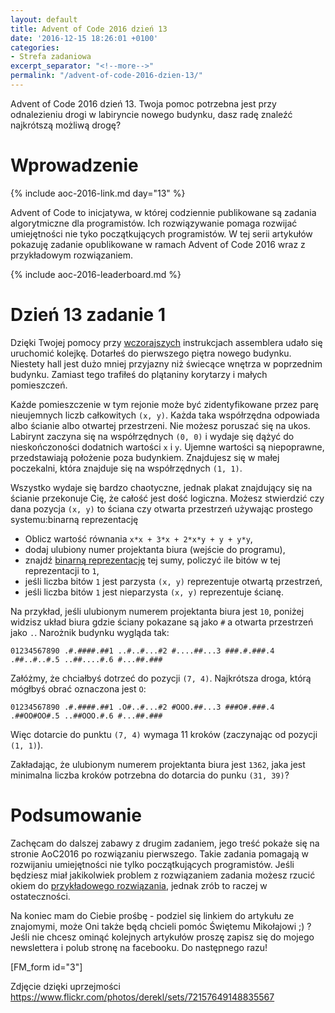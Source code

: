 ```yaml
---
layout: default
title: Advent of Code 2016 dzień 13
date: '2016-12-15 18:26:01 +0100'
categories:
- Strefa zadaniowa
excerpt_separator: "<!--more-->"
permalink: "/advent-of-code-2016-dzien-13/"
---
```

Advent of Code 2016 dzień 13. Twoja pomoc potrzebna jest przy odnalezieniu drogi w labiryncie nowego budynku, dasz radę znaleźć najkrótszą możliwą drogę?

# Wprowadzenie
  
{% include aoc-2016-link.md day="13" %}

Advent of Code to inicjatywa, w której codziennie publikowane są zadania algorytmiczne dla programistów. Ich rozwiązywanie pomaga rozwijać umiejętności nie tyko początkujących programistów. W tej serii artykułów pokazuję zadanie opublikowane w ramach Advent of Code 2016 wraz z przykładowym rozwiązaniem.

{% include aoc-2016-leaderboard.md %}

# Dzień 13 zadanie 1
  
Dzięki Twojej pomocy przy [wczorajszych](http://www.samouczekprogramisty.pl/advent-of-code-2016-dzien-12/) instrukcjach assemblera udało się uruchomić kolejkę. Dotarłeś do pierwszego piętra nowego budynku. Niestety hall jest dużo mniej przyjazny niż świecące wnętrza w poprzednim budynku. Zamiast tego trafiłeś do plątaniny korytarzy i małych pomieszczeń.

Każde pomieszczenie w tym rejonie może być zidentyfikowane przez parę nieujemnych liczb całkowitych `(x, y)`. Każda taka współrzędna odpowiada albo ścianie albo otwartej przestrzeni. Nie możesz poruszać się na ukos. Labirynt zaczyna się na współrzędnych `(0, 0)` i wydaje się dążyć do nieskończoności dodatnich wartości `x` i `y`. Ujemne wartości są niepoprawne, przedstawiają położenie poza budynkiem. Znajdujesz się w małej poczekalni, która znajduje się na współrzędnych `(1, 1)`.

Wszystko wydaje się bardzo chaotyczne, jednak plakat znajdujący się na ścianie przekonuje Cię, że całość jest dość logiczna. Możesz stwierdzić czy dana pozycja `(x, y)` to ściana czy otwarta przestrzeń używając prostego systemu:binarną reprezentację

- Oblicz wartość równania `x*x + 3*x + 2*x*y + y + y*y`,
- dodaj ulubiony numer projektanta biura (wejście do programu),
- znajdź [binarną reprezentację](http://www.samouczekprogramisty.pl/system-dwojkowy/) tej sumy, policzyć ile bitów w tej reprezentacji to `1`,
- jeśli liczba bitów `1` jest parzysta `(x, y)` reprezentuje otwartą przestrzeń,
- jeśli liczba bitów `1` jest nieparzysta `(x, y)` reprezentuje ścianę.
  
  
Na przykład, jeśli ulubionym numerem projektanta biura jest `10`, poniżej widzisz układ biura gdzie ściany pokazane są jako `#` a otwarta przestrzeń jako `.`. Narożnik budynku wygląda tak:

    01234567890 .#.####.##1 ..#..#...#2 #....##...3 ###.#.###.4 .##..#..#.5 ..##....#.6 #...##.###

  
Załóżmy, że chciałbyś dotrzeć do pozycji `(7, 4)`. Najkrótsza droga, którą mógłbyś obrać oznaczona jest `O`:

    01234567890 .#.####.##1 .O#..#...#2 #OOO.##...3 ###O#.###.4 .##OO#OO#.5 ..##OOO.#.6 #...##.###

  
Więc dotarcie do punktu `(7, 4)` wymaga 11 kroków (zaczynając od pozycji `(1, 1)`).

Zakładając, że ulubionym numerem projektanta biura jest `1362`, jaka jest minimalna liczba kroków potrzebna do dotarcia do punku `(31, 39)`?

# Podsumowanie
  
Zachęcam do dalszej zabawy z drugim zadaniem, jego treść pokaże się na stronie AoC2016 po rozwiązaniu pierwszego. Takie zadania pomagają w rozwijaniu umiejętności nie tylko początkujących programistów. Jeśli będziesz miał jakikolwiek problem z rozwiązaniem zadania możesz rzucić okiem do [przykładowego rozwiązania](https://github.com/SamouczekProgramisty/StrefaZadaniowaSamouka/tree/master/05_aoc_2016/src/main/java/pl/samouczekprogramisty/szs/aoc2016/day13), jednak zrób to raczej w ostateczności.

Na koniec mam do Ciebie prośbę - podziel się linkiem do artykułu ze znajomymi, może Oni także będą chcieli pomóc Świętemu Mikołajowi ;) ? Jeśli nie chcesz ominąć kolejnych artykułów proszę zapisz się do mojego newslettera i polub stronę na facebooku. Do następnego razu!

[FM\_form id="3"]

Zdjęcie dzięki uprzejmości https://www.flickr.com/photos/derekl/sets/72157649148835567

